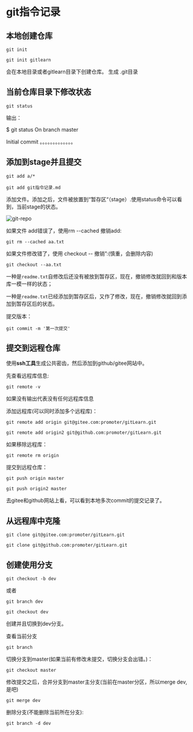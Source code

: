# git指令记录

## 本地创建仓库

` git init ` 

`git init gitlearn`

会在本地目录或者gitlearn目录下创建仓库。 生成 .git目录

## 当前仓库目录下修改状态

`git status`

输出：

$ git status
On branch master

Initial commit 。。。。。。。。。。。。。

## 添加到stage并且提交

`git add a/*`

`git add git指令记录.md`

添加文件。添加之后，文件被放置到“暂存区“（stage）.使用status命令可以看到，当前stage的状态。

![git-repo](https://www.liaoxuefeng.com/files/attachments/919020037470528/0)

如果文件 add错误了，使用rm --cached 撤销add:

`git rm --cached aa.txt`

如果文件修改错了，使用 checkout --  撤销”:(慎重，会删除内容)

`git checkout --aa.txt`

一种是`readme.txt`自修改后还没有被放到暂存区，现在，撤销修改就回到和版本库一模一样的状态；

一种是`readme.txt`已经添加到暂存区后，又作了修改，现在，撤销修改就回到添加到暂存区后的状态。

提交版本：

`git commit -m '第一次提交'`

## 提交到远程仓库

使用**ssh工具**生成公共密齿，然后添加到github/gitee网站中。

先查看远程库信息:

`git remote -v`

如果没有输出代表没有任何远程库信息

添加远程库(可以同时添加多个远程库)：

`git remote add origin git@gitee.com:promoter/gitLearn.git`

`git remote add origin2 git@github.com:promoter/gitLearn.git`

如果移除远程库：

`git remote rm origin`

提交到远程仓库：

`git push origin master`

`git push origin2 master`

去gitee和github网站上看，可以看到本地多次commit的提交记录了。

## 从远程库中克隆

`git clone git@gitee.com:promoter/gitLearn.git`

`git clone git@github.com:promoter/gitLearn.git`

## 创建使用分支

`git checkout -b dev`

或者

`git branch dev`

`git checkout dev`

创建并且切换到dev分支。

查看当前分支

`git branch`

切换分支到master(如果当前有修改未提交，切换分支会出错。)：

`git checkout master`

修改提交之后，合并分支到master主分支(当前在master分区，所以merge dev,是吧)

`git merge dev`

删除分支(不能删除当前所在分支):

`git branch -d dev`



















